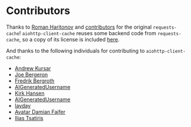 # Contributors
Thanks to [Roman Haritonov](https://github.com/reclosedev) and
[contributors](https://github.com/reclosedev/requests-cache/blob/master/CONTRIBUTORS.md)
for the original `requests-cache`! `aiohttp-client-cache` reuses some backend code from `requests-cache`, so a copy of its license is included [here](https://github.com/JWCook/aiohttp-client-cache/blob/main/LICENSE_requests_cache.md).

And thanks to the following individuals for contributing to `aiohttp-client-cache`:

* [Andrew Kursar](https://github.com/akursar)
* [Joe Bergeron](https://github.com/Jophish)
* [Fredrik Bergroth](https://github.com/fbergroth)
* [AIGeneratedUsername](https://github.com/AIGeneratedUsername)
* [Kirk Hansen](https://github.com/kirkhansen)
* [AIGeneratedUsername](https://github.com/AIGeneratedUsername)
* [layday](https://github.com/layday)
* [ Avatar
Damian Fajfer](https://github.com/fajfer)
* [Ilias Tsatiris](https://github.com/iliastsa)
